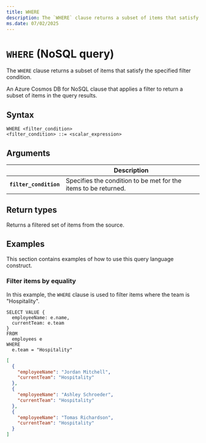 ```yaml
---
title: WHERE
description: The `WHERE` clause returns a subset of items that satisfy the specified filter condition.
ms.date: 07/02/2025
---
```


# `WHERE` (NoSQL query)

The `WHERE` clause returns a subset of items that satisfy the specified filter condition.

An Azure Cosmos DB for NoSQL clause that applies a filter to return a subset of items in the query results.

## Syntax

```nosql
WHERE <filter_condition>
<filter_condition> ::= <scalar_expression>
```

## Arguments

| | Description |
| --- | --- |
| **`filter_condition`** | Specifies the condition to be met for the items to be returned. |

## Return types

Returns a filtered set of items from the source.

## Examples

This section contains examples of how to use this query language construct.

### Filter items by equality

In this example, the `WHERE` clause is used to filter items where the team is "Hospitality".

```nosql
SELECT VALUE {
  employeeName: e.name,
  currentTeam: e.team
}
FROM
  employees e
WHERE
  e.team = "Hospitality"
```

```json
[
  {
    "employeeName": "Jordan Mitchell",
    "currentTeam": "Hospitality"
  },
  {
    "employeeName": "Ashley Schroeder",
    "currentTeam": "Hospitality"
  },
  {
    "employeeName": "Tomas Richardson",
    "currentTeam": "Hospitality"
  }
]
```
